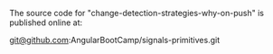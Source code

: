 The source code for "change-detection-strategies-why-on-push" is published online at:

git@github.com:AngularBootCamp/signals-primitives.git
